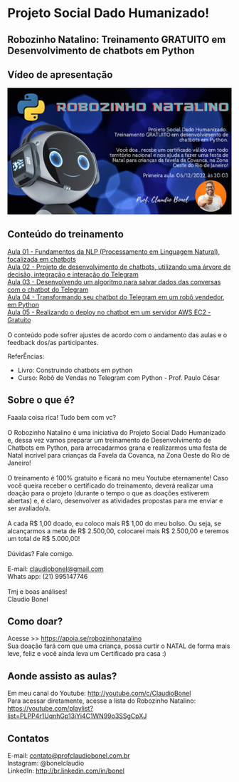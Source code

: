 # Projeto Social Dado Humanizado! 

## Robozinho Natalino: Treinamento GRATUITO em Desenvolvimento de chatbots em Python

## Vídeo de apresentação

[![Watch the video](chamada_robozinho_natalino.jpg)](https://youtu.be/ww2dvCDgVkc)

## Conteúdo do treinamento

<a href = "https://youtu.be/Gjgv42Z5z_4">Aula 01 - Fundamentos da NLP (Processamento em Linguagem Natural), focalizada em chatbots</a>
<br>
<a href = "https://youtu.be/KZCMFAc3UAM">Aula 02 - Projeto de desenvolvimento de chatbots, utilizando uma árvore de decisão, integração e interação do Telegram</a>
<br>
<a href = "https://youtu.be/zqUfVqDkf9o">Aula 03 - Desenvolvendo um algoritmo para salvar dados das conversas com o chatbot do Telegram</a>
<br>
<a href = "https://youtu.be/1SgaEb2SbSA">Aula 04 - Transformando seu chatbot do Telegram em um robô vendedor, em Python</a>
<br>
<a href = "https://youtu.be/RnQWQYsz578">Aula 05 - Realizando o deploy no chatbot em um servidor AWS EC2 - Gratuito</a>
<br>
<br>
O conteúdo pode sofrer ajustes de acordo com o andamento das aulas e o feedback dos/as participantes.

ReferÊncias: 
- Livro: Construindo chatbots em python
- Curso: Robô de Vendas no Telegram com Python - Prof. Paulo César

## Sobre o que é?

Faaala coisa rica! Tudo bem com vc?
<br>
<br>
O Robozinho Natalino é uma iniciativa do Projeto Social Dado Humanizado e, dessa vez vamos preparar um treinamento de Desenvolvimento de Chatbots em Python, para arrecadarmos grana e realizarmos uma festa de Natal incrível para crianças da Favela da Covanca, na Zona Oeste do Rio de Janeiro!
<br>
<br>
O treinamento é 100% gratuito e ficará no meu Youtube eternamente! Caso você queira receber o certificado do treinamento, deverá realizar uma doação para o projeto (durante o tempo o que as doações estiverem abertas) e, é claro, desenvolver as atividades propostas para me enviar e ser avaliado/a.
<br>
<br>
A cada R$ 1,00 doado, eu coloco mais R$ 1,00 do meu bolso. Ou seja, se alcançarmos a meta de R$ 2.500,00, colocarei mais R$ 2.500,00 e teremos um total de R$ 5.000,00!
<br>
<br>
Dúvidas? Fale comigo.
<br>
<br>
E-mail: claudiobonel@gmail.com
<br>
Whats app: (21) 995147746
<br>
<br>
Tmj e boas análises!
<br>
Claudio Bonel

## Como doar?

Acesse >> https://apoia.se/robozinhonatalino
<br>
Sua doação fará com que uma criança, possa curtir o NATAL de forma mais leve, feliz e você ainda leva um Certificado pra casa :)

## Aonde assisto as aulas?

Em meu canal do Youtube: http://youtube.com/c/ClaudioBonel
<br>
Para acessar diretamente, acesse a lista do Robozinho Natalino: https://youtube.com/playlist?list=PLPP4r1UqnhGp13iYi4C1WN99o3SSgCpXJ

## Contatos

E-mail: contato@profclaudiobonel.com.br
<br>
Instagram: @bonelclaudio
<br>
LinkedIn: http://br.linkedin.com/in/bonel